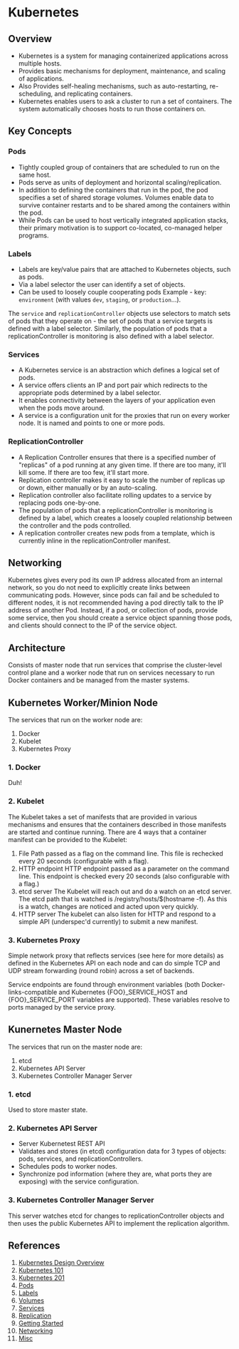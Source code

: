 # Kubernetes
## Overview
- Kubernetes is a system for managing containerized applications across multiple hosts.
- Provides basic mechanisms for deployment, maintenance, and scaling of applications.
- Also Provides self-healing mechanisms, such as auto-restarting, re-scheduling, and replicating containers.
- Kubernetes enables users to ask a cluster to run a set of containers. The system automatically chooses hosts to run those containers on.

## Key Concepts

### Pods
- Tightly coupled group of containers that are scheduled to run on the same host.
- Pods serve as units of deployment and horizontal scaling/replication.
- In addition to defining the containers that run in the pod, the pod specifies a set of shared storage volumes. Volumes enable data to survive container restarts and to be shared among the containers within the pod.
- While Pods can be used to host vertically integrated application stacks, their primary motivation is to support co-located, co-managed helper programs.

### Labels
- Labels are key/value pairs that are attached to Kubernetes objects, such as pods.
- Via a label selector the user can identify a set of objects.
- Can be used to loosely couple cooperating pods Example - key: `environment` (with values `dev`, `staging`, or `production`...).

The `service` and `replicationController` objects use selectors to match sets of pods that they operate on - the set of pods that a service targets is defined with a label selector. Similarly, the population of pods that a replicationController is monitoring is also defined with a label selector.

### Services
- A Kubernetes service is an abstraction which defines a logical set of pods.
- A service offers clients an IP and port pair which redirects to the appropriate pods  determined by a label selector.
- It enables connectivity between the layers of your application even when the pods move around.
- A service is a configuration unit for the proxies that run on every worker node. It is named and points to one or more pods.

### ReplicationController
- A Replication Controller ensures that there is a specified number of "replicas" of a pod running at any given time. If there are too many, it'll kill some. If there are too few, it'll start more.
- Replication controller makes it easy to scale the number of replicas up or down, either manually or by an auto-scaling.
- Replication controller also facilitate rolling updates to a service by replacing pods one-by-one.
- The population of pods that a replicationController is monitoring is defined by a label, which creates a loosely coupled relationship between the controller and the pods controlled.
- A replication controller creates new pods from a template, which is currently inline in the replicationController manifest. 

## Networking
Kubernetes gives every pod its own IP address allocated from an internal network, so you do not need to explicitly create links between communicating pods. However, since pods can fail and be scheduled to different nodes, it is not recommended having a pod directly talk to the IP address of another Pod. Instead, if a pod, or collection of pods, provide some service, then you should create a service object spanning those pods, and clients should connect to the IP of the service object.

## Architecture
Consists of master node that run services that comprise the cluster-level control plane and a worker node that run on services necessary to run Docker containers and be managed from the master systems.

## Kubernetes Worker/Minion Node
The services that run on the worker node are:
1. Docker
2. Kubelet
3. Kubernetes Proxy

### 1. Docker
Duh!

### 2. Kubelet
The Kubelet takes a set of manifests that are provided in various mechanisms and ensures that the containers described in those manifests are started and continue running.
There are 4 ways that a container manifest can be provided to the Kubelet:
1. File Path passed as a flag on the command line. This file is rechecked every 20 seconds (configurable with a flag).
2. HTTP endpoint HTTP endpoint passed as a parameter on the command line. This endpoint is checked every 20 seconds (also configurable with a flag.)
3. etcd server The Kubelet will reach out and do a watch on an etcd server. The etcd path that is watched is /registry/hosts/$(hostname -f). As this is a watch, changes are noticed and acted upon very quickly.
4. HTTP server The kubelet can also listen for HTTP and respond to a simple API (underspec'd currently) to submit a new manifest.

### 3. Kubernetes Proxy
Simple network proxy that reflects services (see here for more details) as defined in the Kubernetes API on each node and can do simple TCP and UDP stream forwarding (round robin) across a set of backends.

Service endpoints are  found through environment variables (both Docker-links-compatible and Kubernetes {FOO}_SERVICE_HOST and {FOO}_SERVICE_PORT variables are supported). These variables resolve to ports managed by the service proxy.

## Kunernetes Master Node
The services that run on the master node are:
1. etcd
2. Kubernetes API Server
3. Kubernetes Controller Manager Server

### 1. etcd
Used to store master state.

### 2. Kubernetes API Server
-  Server Kubernetest REST API
- Validates and stores (in etcd) configuration data for 3 types of objects: pods, services, and replicationControllers.
- Schedules pods to worker nodes.
- Synchronize pod information (where they are, what ports they are exposing) with the service configuration.

### 3. Kubernetes Controller Manager Server
This server watches etcd for changes to replicationController objects and then uses the public Kubernetes API to implement the replication algorithm.

## References
1. [Kubernetes Design Overview](https://github.com/GoogleCloudPlatform/kubernetes/blob/master/DESIGN.md#kubernetes-controller-manager-server
)
2. [Kubernetes 101](https://github.com/GoogleCloudPlatform/kubernetes/tree/master/examples/walkthrough)
3. [Kubernetes 201](https://github.com/GoogleCloudPlatform/kubernetes/blob/master/examples/walkthrough/k8s201.md)
4. [Pods](https://github.com/GoogleCloudPlatform/kubernetes/blob/master/docs/pods.md)
5. [Labels](https://github.com/GoogleCloudPlatform/kubernetes/blob/master/docs/labels.md)
6. [Volumes](https://github.com/GoogleCloudPlatform/kubernetes/blob/master/docs/volumes.md)
7. [Services](https://github.com/GoogleCloudPlatform/kubernetes/blob/master/docs/services.md)
8. [Replication](https://github.com/GoogleCloudPlatform/kubernetes/blob/master/docs/replication-controller.md)
9. [Getting Started](https://github.com/GoogleCloudPlatform/kubernetes)
10. [Networking](https://github.com/GoogleCloudPlatform/kubernetes/blob/master/docs/design/networking.md)
11. [Misc](https://www.digitalocean.com/community/tutorials/an-introduction-to-kubernetes)
